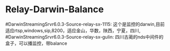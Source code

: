 # Relay-Darwin-Balance
#DarwinStreamingSrvr6.0.3-Source-relay-sx-1115:
这个是监控的darwin,目前适应rtsp,windows,sip,8200，适应金山，华数，陕西，宁夏，四川,
#DarwinStreamingSrvr6.0.3-Source-relay-sx-gulin:
	四川古蔺的nds中间件的盒子，可以播监控，带balance

